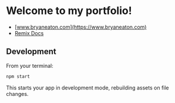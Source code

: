 # Welcome to my portfolio!

- [www.bryaneaton.com](https://www.bryaneaton.com)
- [Remix Docs](https://remix.run/docs)

## Development

From your terminal:

```sh
npm start
```

This starts your app in development mode, rebuilding assets on file changes.
